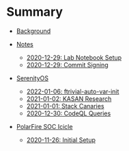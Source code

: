 # Summary

- [Background](./background.md)

- [Notes]()
    - [2020-12-29: Lab Notebook Setup](./notes/2020-12-29.md)
    - [2020-12-29: Commit Signing](./notes/2020-12-29-gpg-signing.md)

- [SerenityOS]()
    - [2022-01-06: ftrivial-auto-var-init](./serenityos/2022-01-16.md)
    - [2021-01-02: KASAN Research](./serenityos/2021-01-02.md)
    - [2021-01-01: Stack Canaries](./serenityos/2021-01-01.md)
    - [2020-12-30: CodeQL Queries](./serenityos/2020-12-30.md)

- [PolarFire SOC Icicle]()
    - [2020-11-26: Initial Setup](./polarfire/2020-11-26.md)
